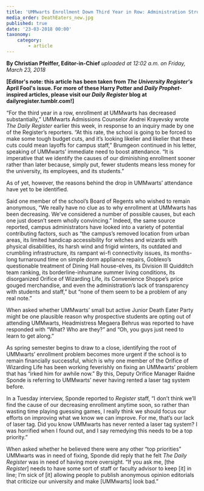 ```yaml
---
title: 'UMMwarts Enrollment Down Third Year in Row: Administration Struggles to Identify Why'
media_order: DeathEaters_new.jpg
published: true
date: '23-03-2018 00:00'
taxonomy:
    category:
        - article
---
```


**By Christian Pfeiffer, Editor-in-Chief** _uploaded at 12:02 a.m. on Friday, March 23, 2018_

**[Editor's note: this article has been taken from _The University Register's_ April Fool's issue. For more of these Harry Potter and _Daily Prophet_-inspired articles, please visit our _Daily Register_ blog at dailyregister.tumblr.com!]**

“For the third year in a row, enrollment at UMMwarts has decreased substantially,” UMMwarts Admissions Counselor Andrei Krayevsky wrote _The Daily Register_ earlier this week, in response to an inquiry made by one of the Register’s reporters. “At this rate, the school is going to be forced to make some tough budget cuts, and it’s looking likelier and likelier that these cuts could mean layoffs for campus staff,” Brumgeon continued in his letter, speaking of UMMwarts’ immediate need to boost attendance. “It is imperative that we identify the causes of our diminishing enrollment sooner rather than later because, simply put, fewer students means less money for the university, its employees, and its students.”

As of yet, however, the reasons behind the drop in UMMwarts’ attendance have yet to be identified.

Said one member of the school’s Board of Regents who wished to remain anonymous, “We really have no clue as to why enrollment at UMMwarts has been decreasing. We’ve considered a number of possible causes, but each one just doesn’t seem wholly convincing.” Indeed, the same source reported, campus administrators have looked into a variety of potential contributing factors, such as “the campus’s removed location from urban areas, its limited handicap accessibility for witches and wizards with physical disabilities, its harsh wind and frigid winters, its outdated and crumbling infrastructure, its rampant wi-fi connectivity issues, its months-long turnaround time on simple dorm appliance repairs, Goblexo’s questionable treatment of Dining Hall house-elves, its Division III Quidditch team ranking, its borderline-inhumane summer living conditions, its disorganized Orifice of Wizarding Life, its Convenience Shoppe’s price gouged merchandise, and even the administration’s lack of transparency with students and staff,” but “none of them seem to be a problem of any real note.”

When asked whether UMMwarts’ small but active Junior Death Eater Party might be one plausible reason why prospective students are opting out of attending UMMwarts, Headmistress Megaera Behrus was reported to have responded with “What? Who are they?” and “Oh, you guys just need to learn to get along.”

As spring semester begins to draw to a close, identifying the root of UMMwarts’ enrollment problem becomes more urgent if the school is to remain financially successful, which is why one member of the Orifice of Wizarding Life has been working feverishly on fixing an UMMwarts’ problem that has “irked him for awhile now.” By this, Deputy Orifice Manager Raidne Sponde is referring to UMMwarts’ never having rented a laser tag system before.

In a Tuesday interview, Sponde reported to _Register_ staff, “I don’t think we’ll find the cause of our decreasing enrollment anytime soon, so rather than wasting time playing guessing games, I really think we should focus our efforts on improving what we know we can improve. For me, that’s our lack of laser tag. Did you know UMMwarts has never rented a laser tag system? I was horrified when I found out, and I say remedying this needs to be a top priority.”

When asked whether he believed there were any other “top priorities” UMMwarts was in need of fixing, Sponde did reply that he felt _The Daily Register_ was in need of having more oversight. “If you ask me, [the _Register_] needs to have some sort of staff or faculty advisor to keep [it] in line; I’m sick of [it] allowing people to publish anonymous opinion editorials that criticize our university and make [UMMwarts] look bad.”